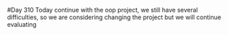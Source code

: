 #Day 310
Today continue with the oop project, we still have several difficulties, so we are considering changing the project but we will continue evaluating


